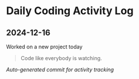 # Daily Coding Activity Log

## 2024-12-16

Worked on a new project today

> Code like everybody is watching.

*Auto-generated commit for activity tracking*
